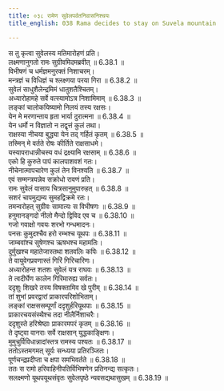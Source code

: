 ```yaml
---
title: ०३८ रामेण सुवेलपर्वतनिवासनिश्चयः
title_english: 038 Rama decides to stay on Suvela mountain

---
```



स तु कृत्वा सुवेलस्य मतिमारोहणं प्रति।  
लक्ष्मणानुगतो रामः सुग्रीवमिदमब्रवीत् ॥ 6.38.1 ॥   
विभीषणं च धर्मज्ञमनुरक्तं निशाचरम्।  
मन्त्रज्ञं च विधिज्ञं च श्लक्ष्णया परया गिरा ॥ 6.38.2 ॥   
सुवेलं साधुशैलेन्द्रमिमं धातुशतैश्चितम्।  
अध्यारोहामहे सर्वे वत्स्यामोऽत्र निशामिमाम् ॥ 6.38.3 ॥   
लङ्कां चालोकयिष्यामो निलयं तस्य रक्षसः।  
येन मे मरणान्ताय हृता भार्या दुरात्मना ॥ 6.38.4 ॥   
येन धर्मो न विज्ञातो न तद्वृत्तं कुलं तथा।  
राक्षस्या नीचया बुद्ध्या येन तद् गर्हितं कृतम् ॥ 6.38.5 ॥   
तस्मिन् मे वर्तते रोषः कीर्तिते राक्षसाधमे।  
यस्यापराधान्नीचस्य वधं द्रक्ष्यामि रक्षसाम् ॥ 6.38.6 ॥   
एको हि कुरुते पापं कालपाशवशं गतः।  
नीचेनात्मापचारेण कुलं तेन विनश्यति ॥ 6.38.7 ॥   
एवं सम्मन्त्रयन्नेव सक्रोधो रावणं प्रति।  
रामः सुवेलं वासाय चित्रसानुमुपारुहत् ॥ 6.38.8 ॥   
सशरं चापमुद्यम्य सुमहद्विक्रमे रतः।  
तमन्वरोहत् सुग्रीवः सामात्यः स विभीषणः ॥ 6.38.9 ॥   
हनुमानङ्गदो नीलो मैन्दो द्विविद एव च ॥ 6.38.10 ॥   
गजो गवाक्षो गवयः शरभो गन्धमादनः।  
पनसः कुमुदश्चैव हरो रम्भश्च यूथपः ॥ 6.38.11 ॥   
जाम्बवांश्च सुषेणश्च ऋषभश्च महामतिः।  
दुर्मुखश्च महातेजास्तथा शतवलिः कपिः ॥ 6.38.12 ॥   
ते वायुवेगप्रवणास्तं गिरिं गिरिचारिणः।  
अध्यारोहन्त शतशः सुवेलं यत्र राघवः ॥ 6.38.13 ॥   
ते त्वदीर्घेण कालेन गिरिमारुह्य सर्वतः।  
ददृशुः शिखरे तस्य विषक्तामिव खे पुरीम् ॥ 6.38.14 ॥   
तां शुभां प्रवरद्वारां प्राकारपरिशोभिताम्।  
लङ्कां राक्षससम्पूर्णां ददृशुर्हरियूथपाः ॥ 6.38.15 ॥   
प्राकारचयसंस्थैश्च तदा नीलैर्निशाचरैः।  
ददृशुस्ते हरिश्रेष्ठाः प्राकारमपरं कृतम् ॥ 6.38.16 ॥   
ते दृष्ट्वा वानराः सर्वे राक्षसान् युद्धकाङ्क्षिणः।  
मुमुचुर्विविधान्नादांस्तत्र रामस्य पश्यतः ॥ 6.38.17 ॥   
ततोऽस्तमगमत् सूर्यः सन्ध्यया प्रतिरञ्जितः।  
पूर्णचन्द्रप्रदीप्ता च क्षपा समभिवर्तते ॥ 6.38.18 ॥   
ततः स रामो हरिवाहिनीपतिर्विभिषणेन प्रतिनन्द्य सत्कृतः।  
सलक्ष्मणो यूथपयूथसंवृतः सुवेलपृष्ठे न्यवसद्यथासुखम् ॥ 6.38.19 ॥   